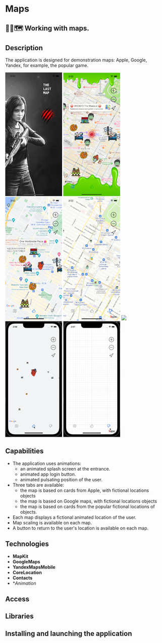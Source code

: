 # Maps

## 🧟‍♂️🗺️ Working with maps. 

## Description
<p> The application is designed for demonstration maps: Apple, Google, Yandex, for example, the popular game. </p>

<p>
 <img style="width: 180px;" src="https://github.com/NovikovaOlga/novikovaolga/blob/main/Other/Maps/screen1.png">
 <img style="width: 180px;" src="https://github.com/NovikovaOlga/novikovaolga/blob/main/Other/Maps/screen2.png">
 <img style="width: 180px;" src="https://github.com/NovikovaOlga/novikovaolga/blob/main/Other/Maps/screen3.png">
 <img style="width: 180px;" src="https://github.com/NovikovaOlga/novikovaolga/blob/main/Other/Maps/screen4.png">
 <img style="width: 180px;" src="https://github.com/NovikovaOlga/novikovaolga/blob/main/Other/Maps/Demo1.gif">
 <img style="width: 180px;" src="https://github.com/NovikovaOlga/novikovaolga/blob/main/Other/Maps/Demo2.gif">
 <img style="width: 180px;" src="https://github.com/NovikovaOlga/novikovaolga/blob/main/Other/Maps/Demo3.gif">
<p>

## Capabilities 
- The application uses animations:
    - an animated splash screen at the entrance.
    - animated app login button.
    - animated pulsating position of the user.
- Three tabs are available:
    - the map is based on cards from Apple, with fictional locations objects
    - the map is based on Google maps, with fictional locations objects
    - the map is based on cards from the popular fictional locations of objects.
- Each map displays a fictional animated location of the user.
- Map scaling is available on each map.
- A button to return to the user's location is available on each map.
 
## Technologies
 - **MapKit**
 - **GoogleMaps**
 - **YandexMapsMobile** 
 - **CoreLocation**
 - **Contacts**
 - **Animation*


 ## Access
 
 ## Libraries
 
 ## Installing and launching the application

